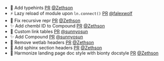 - 📝 Add typehints [PR](https://github.com/laminlabs/wetlab/pull/73) [@Zethson](https://github.com/Zethson)
- ⚡ Lazy reload of module upon `ln.connect()` [PR](https://github.com/laminlabs/wetlab/pull/71) [@falexwolf](https://github.com/falexwolf)
- 🐛 Fix recursive repr [PR](https://github.com/laminlabs/wetlab/pull/70) [@Zethson](https://github.com/Zethson)
- :sparkles: Add chembl ID to Compound [PR](https://github.com/laminlabs/wetlab/pull/69) [@Zethson](https://github.com/Zethson)
- 🎨 Custom link tables [PR](https://github.com/laminlabs/wetlab/pull/68) [@sunnyosun](https://github.com/sunnyosun)
- ✨ Add Compound [PR](https://github.com/laminlabs/wetlab/pull/63) [@sunnyosun](https://github.com/sunnyosun)
- 📝 Remove wetlab headers [PR](https://github.com/laminlabs/wetlab/pull/67) [@Zethson](https://github.com/Zethson)
- 📝 Add sphinx section headers [PR](https://github.com/laminlabs/wetlab/pull/66) [@Zethson](https://github.com/Zethson)
- 📝 Harmonize landing page doc style with bionty docstyle [PR](https://github.com/laminlabs/wetlab/pull/65) [@Zethson](https://github.com/Zethson)
